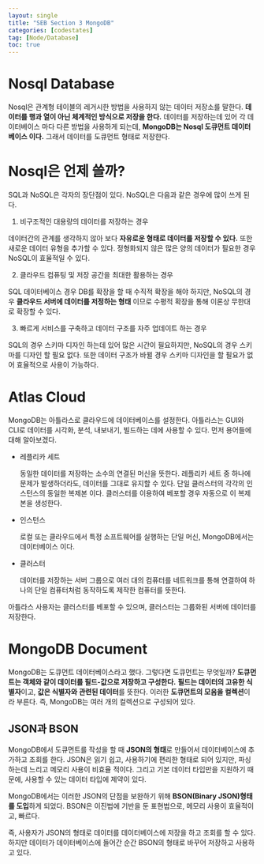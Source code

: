 ```yaml
---
layout: single
title: "SEB Section 3 MongoDB"
categories: [codestates]
tag: [Node/Database]
toc: true
---
```


# Nosql Database

Nosql은 관계형 테이블의 레거시한 방법을 사용하지 않는 데이터 저장소를 말한다. **데이터를 행과 열이 아닌 체계적인 방식으로 저장을 한다.** 데이터를 저장하는데 있어 각 데이터베이스 마다 다른 방법을 사용하게 되는데, **MongoDB는 Nosql 도큐먼트 데이터베이스 이다.** 그래서 데이터를 도큐먼트 형태로 저장한다.

# Nosql은 언제 쓸까?

SQL과 NoSQL은 각자의 장단점이 있다. NoSQL은 다음과 같은 경우에 많이 쓰게 된다.

1. 비구조적인 대용량의 데이터를 저장하는 경우

데이터간의 관계를 생각하지 않아 보다 **자유로운 형태로 데이터를 저장할 수 있다.** 또한 새로운 데이터 유형을 추가할 수 있다. 정형화되지 않은 많은 양의 데이터가 필요한 경우 NoSQL이 효율적일 수 있다.

2. 클라우드 컴퓨팅 및 저장 공간을 최대한 활용하는 경우

SQL 데이터베이스 경우 DB를 확장을 할 때 수직적 확장을 해야 하지만, NoSQL의 경우 **클라우드 서버에 데이터를 저정하는 형태** 이므로 수평적 확장을 통해 이론상 무한대로 확장할 수 있다.

3. 빠르게 서비스를 구축하고 데이터 구조를 자주 업데이트 하는 경우

SQL의 경우 스키마 디자인 하는데 있어 많은 시간이 필요하지만, NoSQL의 경우 스키마를 디자인 할 필요 없다. 또한 데이터 구조가 바뀔 경우 스키마 디자인을 할 필요가 없어 효율적으로 사용이 가능하다.

# Atlas Cloud

MongoDB는 아틀라스로 클라우드에 데이터베이스를 설정한다. 아틀라스는 GUI와 CLI로 데이터를 시각화, 분석, 내보내기, 빌드하는 데에 사용할 수 있다. 먼저 용어들에 대해 알아보겠다.

- 레플리카 세트

  동일한 데이터를 저장하는 소수의 연결된 머신을 뜻한다. 레플리카 세트 중 하나에 문제가 발생하더라도, 데이터를 그대로 유지할 수 있다. 단일 클러스터의 각각의 인스턴스의 동일한 복제본 이다. 클러스터를 이용하여 베포할 경우 자동으로 이 복제본을 생성한다.

- 인스턴스

  로컬 또는 클라우드에서 특정 소프트웨어를 실행하는 단일 머신, MongoDB에서는 데이터베이스 이다.

- 클러스터

  데이터를 저장하는 서버 그룹으로 여러 대의 컴퓨터를 네트워크를 통해 연결하여 하나의 단일 컴퓨터처럼 동작하도록 제작한 컴퓨터를 뜻한다.

아틀라스 사용자는 클러스터를 베포할 수 있으며, 클러스터는 그룹화된 서버에 데이터를 저장한다.

# MongoDB Document

MongoDB는 도큐먼트 데이터베이스라고 했다. 그렇다면 도큐먼트는 무엇일까?
**도큐먼트는 객체와 같이 데이터를 필드-값으로 저장하고 구성한다.**
**필드는 데이터의 고유한 식별자**이고, **값은 식별자와 관련된 데이터**를 뜻한다. 이러한 **도큐먼트의 모음을 컬렉션**이라 부른다. 즉, MongoDB는 여러 개의 컬렉션으로 구성되어 있다.

## JSON과 BSON

MongoDB에서 도큐먼트를 작성을 할 때 **JSON의 형태**로 만들어서 데이터베이스에 추가하고 조회를 한다. JSON은 읽기 쉽고, 사용하기에 편리한 형태로 되어 있지만, 파싱하는데 느리고 메모리 사용이 비효율 적이다. 그리고 기본 데이터 타입만을 지원하기 때문에, 사용할 수 있는 데이터 타입에 제약이 있다.

MongoDB에서는 이러한 JSON의 단점을 보완하기 위해 **BSON(Binary JSON)형태를 도입**하게 되었다. BSON은 이진법에 기반을 둔 표현법으로, 메모리 사용이 효율적이고, 빠르다.

즉, 사용자가 JSON의 형태로 데이터를 데이터베이스에 저장을 하고 조회를 할 수 있다. 하지만 데이터가 데이터베이스에 들어간 순간 BSON의 형태로 바꾸어 저장하고 사용하고 있다.
